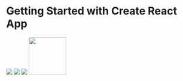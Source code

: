 # Getting Started with Create React App

<img src="https://img.shields.io/badge/React_Router-CA4245?style=for-the-badge&logo=react-router&logoColor=white">
<img src="https://img.shields.io/badge/React-20232A?style=for-the-badge&logo=react&logoColor=61DAFB">
<img src="https://img.shields.io/badge/CSS-239120?&style=for-the-badge&logo=css3&logoColor=white">
<img src="https://img1.daumcdn.net/thumb/R800x0/?scode=mtistory2&fname=https%3A%2F%2Fblog.kakaocdn.net%2Fdn%2F5WVc5%2FbtrBLGSWNcz%2FXtefdKFZzRBwQy5nKzrylK%2Fimg.png" width="100px">
